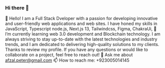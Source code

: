 ### Hi there 👋
🔭 Hello! I am a Full Stack Dveloper with a passion for developing innovative and user-friendly web applications and web sites. I have honed my skills in JavaScript, Typescript node.js, Next.js 13, Tailwindcss, Figma, ChakraUi, 
🌱 I’m currently learning web 3.0 development and Blockchain technology. I am always striving to stay up-to-date with the latest technologies and industry trends, and I am dedicated to delivering high-quality solutions to my clients.
Thanks to review my profile. If you have any questions or would like to collaborate on a project, feel free to reach out!
💬 Ask me about afzal.peter@gmail.com
📫 How to reach me: +923005014145

